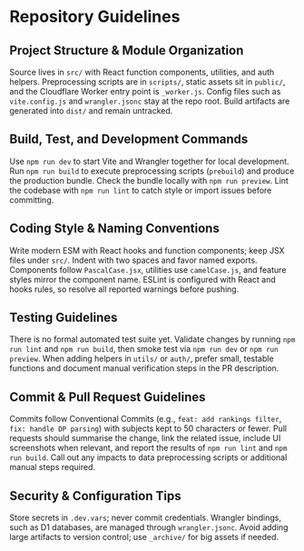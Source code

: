 # Repository Guidelines

## Project Structure & Module Organization
Source lives in `src/` with React function components, utilities, and auth helpers. Preprocessing scripts are in `scripts/`, static assets sit in `public/`, and the Cloudflare Worker entry point is `_worker.js`. Config files such as `vite.config.js` and `wrangler.jsonc` stay at the repo root. Build artifacts are generated into `dist/` and remain untracked.

## Build, Test, and Development Commands
Use `npm run dev` to start Vite and Wrangler together for local development. Run `npm run build` to execute preprocessing scripts (`prebuild`) and produce the production bundle. Check the bundle locally with `npm run preview`. Lint the codebase with `npm run lint` to catch style or import issues before committing.

## Coding Style & Naming Conventions
Write modern ESM with React hooks and function components; keep JSX files under `src/`. Indent with two spaces and favor named exports. Components follow `PascalCase.jsx`, utilities use `camelCase.js`, and feature styles mirror the component name. ESLint is configured with React and hooks rules, so resolve all reported warnings before pushing.

## Testing Guidelines
There is no formal automated test suite yet. Validate changes by running `npm run lint` and `npm run build`, then smoke test via `npm run dev` or `npm run preview`. When adding helpers in `utils/` or `auth/`, prefer small, testable functions and document manual verification steps in the PR description.

## Commit & Pull Request Guidelines
Commits follow Conventional Commits (e.g., `feat: add rankings filter`, `fix: handle DP parsing`) with subjects kept to 50 characters or fewer. Pull requests should summarise the change, link the related issue, include UI screenshots when relevant, and report the results of `npm run lint` and `npm run build`. Call out any impacts to data preprocessing scripts or additional manual steps required.

## Security & Configuration Tips
Store secrets in `.dev.vars`; never commit credentials. Wrangler bindings, such as D1 databases, are managed through `wrangler.jsonc`. Avoid adding large artifacts to version control; use `_archive/` for big assets if needed.
